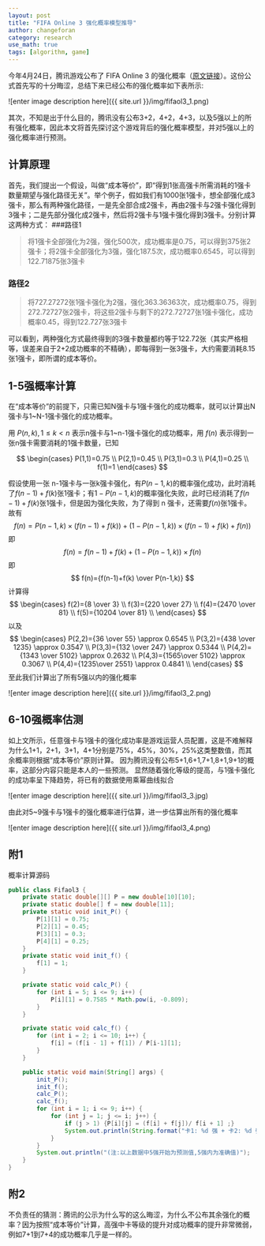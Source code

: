 ```yaml
---
layout: post
title: "FIFA Online 3 强化概率模型推导"
author: changeforan
category: research
use_math: true
tags: [algorithm, game]
---
```

今年4月24日，腾讯游戏公布了 FIFA Online 3 的强化概率（[原文链接](http://eafifa.qq.com/webplat/info/news_version3/6241/6242/6243/m4639/201704/576522.shtml)）。这份公式首先写的十分晦涩，总结下来已经公布的强化概率如下表所示:

![enter image description here]({{ site.url }}/img/fifaol3_1.png)

其次，不知是出于什么目的，腾讯没有公布3+2，4+2，4+3，以及5强以上的所有强化概率，因此本文将首先探讨这个游戏背后的强化概率模型，并对5强以上的强化概率进行预测。

## 计算原理
首先，我们提出一个假设，叫做“成本等价”，即“得到1张高强卡所需消耗的1强卡数量期望与强化路径无关”。举个例子，假如我们有1000张1强卡，想全部强化成3强卡，那么有两种强化路径，一是先全部合成2强卡，再由2强卡与2强卡强化得到3强卡；二是先部分强化成2强卡，然后将2强卡与1强卡强化得到3强卡。分别计算这两种方式：
###路径1
>将1强卡全部强化为2强，强化500次，成功概率是0.75，可以得到375张2强卡；将2强卡全部强化为3强，强化187.5次，成功概率0.6545，可以得到122.71875张3强卡

### 路径2
>将727.27272张1强卡强化为2强，强化363.36363次，成功概率0.75，得到272.72727张2强卡，将这些2强卡与剩下的272.72727张1强卡强化，成功概率0.45，得到122.727张3强卡

可以看到，两种强化方式最终得到的3强卡数量都约等于122.72张（其实严格相等，误差来自于2+2成功概率的不精确），即每得到一张3强卡，大约需要消耗8.15张1强卡，即所谓的成本等价。


## 1-5强概率计算

在“成本等价”的前提下，只需已知N强卡与1强卡强化的成功概率，就可以计算出N强卡与1~N-1强卡强化的成功概率。

用 $P(n,k),1 \le k \lt n$ 表示n强卡与1~n-1强卡强化的成功概率，用 $f(n)$ 表示得到一张n强卡需要消耗的1强卡数量，已知

$$
\begin{cases}
P(1,1)=0.75 \\
P(2,1)=0.45 \\
P(3,1)=0.3 \\
P(4,1)=0.25 \\
f(1)=1
\end{cases}
$$

假设使用一张 n-1强卡与一张k强卡强化，有$P(n-1,k)$的概率强化成功，此时消耗了$f(n-1)+f(k)$张1强卡；有$1-P(n-1,k)$的概率强化失败，此时已经消耗了$f(n-1)+f(k)$张1强卡，但是因为强化失败，为了得到 n 强卡，还需要$f(n)$张1强卡。故有
$$
f(n)=P(n-1,k) \times (f(n-1) + f(k)) + (1-P(n-1,k)) \times (f(n-1)+f(k)+f(n)) 
$$
即
$$
f(n)=f(n-1)+f(k)+(1-P(n-1,k))\times f(n) 
$$
即
$$
f(n)={f(n-1)+f(k) \over P(n-1,k)}
$$
计算得
$$
\begin{cases}
f(2)={8 \over 3} \\
f(3)={220 \over 27} \\
f(4)={2470 \over 81} \\
f(5)={10204 \over 81} \\
\end{cases}
$$
以及
$$
\begin{cases}
P(2,2)={36 \over 55} \approx 0.6545 \\
P(3,2)={438 \over 1235} \approx 0.3547 \\
P(3,3)={132 \over 247} \approx 0.5344 \\
P(4,2)={1343 \over 5102} \approx 0.2632 \\
P(4,3)={1565\over 5102} \approx 0.3067 \\
P(4,4)={1235\over 2551} \approx 0.4841 \\
\end{cases}
$$
至此我们计算出了所有5强以内的强化概率

![enter image description here]({{ site.url }}/img/fifaol3_2.png)

## 6-10强概率估测

如上文所示，任意强卡与1强卡的强化成功率是游戏运营人员配置，这是不难解释为什么1+1，2+1，3+1，4+1分别是75%，45%，30%，25%这类整数值，而其余概率则根据“成本等价”原则计算。
因为腾讯没有公布5+1,6+1,7+1,8+1,9+1的概率，这部分内容只能是本人的一些预测。
显然随着强化等级的提高，与1强卡强化的成功率呈下降趋势，将已有的数据使用乘幂曲线拟合

![enter image description here]({{ site.url }}/img/fifaol3_3.jpg)

 由此对5~9强卡与1强卡的强化概率进行估算，进一步估算出所有的强化概率
 
![enter image description here]({{ site.url }}/img/fifaol3_4.png)

## 附1
概率计算源码

```java
public class Fifaol3 {
    private static double[][] P = new double[10][10];
    private static double[] f = new double[11];
    private static void init_P() {
        P[1][1] = 0.75;
        P[2][1] = 0.45;
        P[3][1] = 0.3;
        P[4][1] = 0.25;
    }
    private static void init_f() {
        f[1] = 1;
    }

    private static void calc_P() {
        for (int i = 5; i <= 9; i++) {
            P[i][1] = 0.7585 * Math.pow(i, -0.809);
        }
    }

    private static void calc_f() {
        for (int i = 2; i <= 10; i++) {
            f[i] = (f[i - 1] + f[1]) / P[i-1][1];
        }
    }

    public static void main(String[] args) {
        init_P();
        init_f();
        calc_P();
        calc_f();
        for (int i = 1; i <= 9; i++) {
            for (int j = 1; j <= i; j++) {
                if (j > 1) {P[i][j] = (f[i] + f[j])/ f[i + 1] ;}
                System.out.println(String.format("卡1: %d 强 + 卡2: %d 强 -------> %.4f%%", i, j, P[i][j] * 100));
            }
        }
        System.out.println("(注:以上数据中5强开始为预测值,5强内为准确值)");
    }
}


```
## 附2
不负责任的猜测：腾讯的公示为什么写的这么晦涩，为什么不公布其余强化的概率？因为按照“成本等价”计算，高强中卡等级的提升对成功概率的提升非常微弱，例如7+1到7+4的成功概率几乎是一样的。
